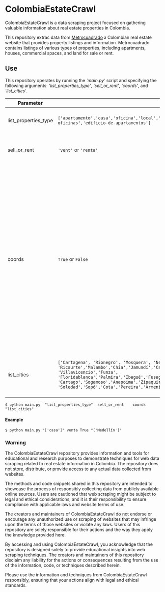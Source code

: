 # ColombiaEstateCrawl

ColombiaEstateCrawl is a data scraping project focused on gathering valuable information about real estate properties in Colombia.

This repository extrac data from [Metrocuadrado](https://www.metrocuadrado.com/) a Colombian real estate website that provides property listings and information.
Metrocuadrado contains listings of various types of properties, including apartments, houses, commercial spaces, and land for sale or rent.

## Use

This repository operates by running the *'main.py'* script and specifying the following arguments: *'list_properties_type'*, *'sell_or_rent'*, *'coords'*, and *'list_cities'*.

| Parameter  | Values | Description |
|------------|--------|-------------|
| list_properties_type| `['apartamento','casa','oficina','local','bodega','lote','finca','consultorio','edificio-de-oficinas','edificio-de-apartamentos']` | Allowed values for property types. |
| sell_or_rent  | `'vent'` or `'renta'`  | Indicates whether the property is for sale or for rent.|
| coords  | `True` or `False`| If you choose `True`, all property listings will include geographical coordinates (latitude and longitude) for precise location data. This option is useful for mapping and spatial analysis purposes. Please note that selecting `True` might significantly increase the extraction time due to the additional data retrieval process. |
| list_cities  | `['Cartagena', 'Rionegro', 'Mosquera', 'Neiva', 'Barranquilla', 'Bello', 'Arbelaez', 'Ricaurte','Malambo','Chía','Jamundí','Calera','Itaguí','Bucaramanga','Valledupar', 'Villavicencio','Funza', 'Floridablanca','Palmira','Ibagué','Fusagasuga','Medellín','Cúcuta','Cajicá','Soacha','Tunja', 'Cartago','Sogamoso','Anapoima','Zipaquirá','Envigado','Melgar','Villeta','Marta','Colombia','Madrid', 'Soledad','Sopó','Cota','Pereira','Armenia','Sabaneta','Cali','Manizales','Bogotá', 'Tocancipá']` | If not specified, information will be extracted for all cities on the site.|

```
$ python main.py  "list_properties_type"  sell_or_rent    coords   "list_cities"
```

#### Example

```
$ python main.py "['casa']" venta True "['Medellín']"
```


### Warning

The ColombiaEstateCrawl repository provides information and tools for educational and research purposes to demonstrate techniques for web data scraping related to real estate information in Colombia. The repository does not store, distribute, or provide access to any actual data collected from websites.

The methods and code snippets shared in this repository are intended to showcase the process of responsibly collecting data from publicly available online sources. Users are cautioned that web scraping might be subject to legal and ethical considerations, and it is their responsibility to ensure compliance with applicable laws and website terms of use.

The creators and maintainers of ColombiaEstateCrawl do not endorse or encourage any unauthorized use or scraping of websites that may infringe upon the terms of those websites or violate any laws. Users of this repository are solely responsible for their actions and the way they apply the knowledge provided here.

By accessing and using ColombiaEstateCrawl, you acknowledge that the repository is designed solely to provide educational insights into web scraping techniques. The creators and maintainers of this repository disclaim any liability for the actions or consequences resulting from the use of the information, code, or techniques described herein.

Please use the information and techniques from ColombiaEstateCrawl responsibly, ensuring that your actions align with legal and ethical standards.